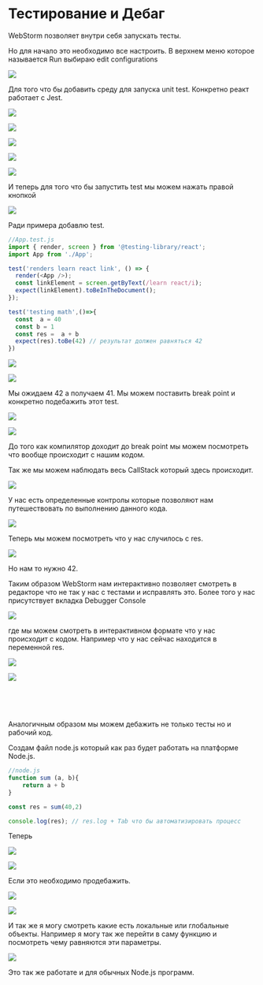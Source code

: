 # Тестирование и Дебаг

WebStorm позволяет внутри себя запускать тесты. 

Но для начало это необходимо все настроить. В верхнем меню которое называется Run выбираю edit configurations

![](img/001.jpg)

Для того что бы добавить среду для запуска unit test. Конкретно реакт работает с Jest.

![](img/002.jpg)

![](img/003.jpg)

![](img/004.jpg)

![](img/005.jpg)

![](img/006.jpg)

И теперь для того что бы запустить test мы можем нажать правой кнопкой

![](img/007.jpg)

Ради примера добавлю test.

```js
//App.test.js
import { render, screen } from '@testing-library/react';
import App from './App';

test('renders learn react link', () => {
  render(<App />);
  const linkElement = screen.getByText(/learn react/i);
  expect(linkElement).toBeInTheDocument();
});

test('testing math',()=>{
  const  a = 40
  const b = 1
  const res =  a + b
  expect(res).toBe(42) // результат должен равняться 42
})
```
![](img/008.jpg)

![](img/009.jpg)

Мы ожидаем 42  а получаем 41. Мы можем поставить break point  и конкретно подебажить этот test.

![](img/010.jpg)

![](img/011.jpg)

До того как компилятор доходит до break point мы можем посмотреть что вообще происходит с нашим кодом.

Так же мы можем наблюдать весь CallStack который здесь происходит.

![](img/012.jpg)

У нас есть определенные контролы которые позволяют нам путешествовать по выполнению данного кода.

![](img/013.jpg)

Теперь мы можем посмотреть что у нас случилось с res.

![](img/014.jpg)

Но нам то нужно 42. 

Таким образом WebStorm нам интерактивно позволяет смотреть в редакторе что не так у нас с тестами и исправлять это.
Более того у нас присутствует вкладка Debugger Console

![](img/015.jpg)

где мы можем смотреть в интерактивном формате что у нас происходит с кодом. Например что у нас сейчас находится в переменной res.

![](img/016.jpg)

![](img/017.jpg)


<br/>
<br/>
<br/>

Аналогичным образом мы можем дебажить не только тесты но и рабочий код.

Создам файл node.js который как раз будет работать на платформе Node.js.

```js
//node.js
function sum (a, b){
    return a + b
}

const res = sum(40,2)

console.log(res); // res.log + Tab что бы автоматизировать процесс
```

Теперь 

![](img/018.jpg)

![](img/019.jpg)

Если это необходимо продебажить.

![](img/020.jpg)

![](img/021.jpg)

И так же я могу смотреть какие есть локальные или глобальные объекты. Например я могу так же перейти в саму функцию и посмотреть чему равняются эти параметры.

![](img/022.jpg)

Это так же работате и для обычных Node.js программ.